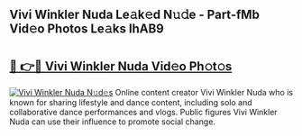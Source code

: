 ## Vivi Winkler Nuda Le𝚊k𝚎d N𝚞𝚍e - Part-fMb Vid𝚎o Photos Le𝚊ks lhAB9

# <h2><a href="http://fbftlng.evod.top/?m=Vivi+Winkler+Nuda">🔗 👉🔴 Vivi Winkler Nuda Vid𝚎o Ph𝚘t𝚘s</a></h2>

[![Vivi Winkler Nuda N𝚞d𝚎s](https://i.imgur.com/8V9OHl7.gif)](http://fbftlng.evod.top/?m=Vivi+Winkler+Nuda)
Online content creator Vivi Winkler Nuda who is known for sharing lifestyle and dance content, including solo and collaborative dance performances and vlogs. Public figures Vivi Winkler Nuda can use their influence to promote social change. 
